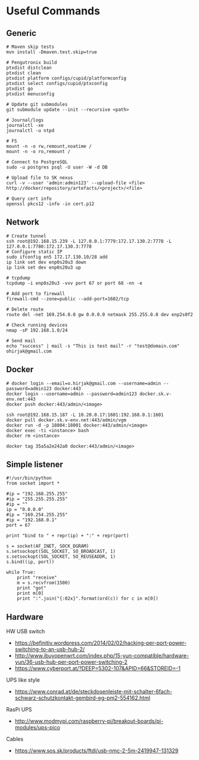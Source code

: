# Useful Commands
## Generic
```
# Maven skip tests
mvn install -Dmaven.test.skip=true
 
# Pengutronix build
ptxdist distclean
ptxdist clean
ptxdist platform configs/cupid/platformconfig
ptxdist select configs/cupid/ptxconfig
ptxdist go
ptxdist menuconfig
 
# Update git submodules
git submodule update --init --recursive <path>
 
# Journal/logs
journalctl -xe
journalctl -u ntpd
 
# FS
mount -n -o rw,remount,noatime /
mount -n -o ro,remount /
 
# Connect to PostgreSQL
sudo -u postgres psql -U user -W -d DB
 
# Upload file to SK nexus
curl -v --user 'admin:admin123' --upload-file <file> http://docker/repository/artefacts/<project>/<file>

# Query cert info
openssl pkcs12 -info -in cert.p12 
```
## Network
```
# Create tunnel
ssh root@192.168.15.239 -L 127.0.0.1:7779:172.17.130.2:7778 -L 127.0.0.1:7780:172.17.130.3:7778
# Configure static IP
sudo ifconfig en5 172.17.130.10/28 add
ip link set dev enp0s20u3 down
ip link set dev enp0s20u3 up

# tcpdump
tcpdump -i enp0s20u3 -vvv port 67 or port 68 -nn -e

# Add port to firewall
firewall-cmd --zone=public --add-port=1602/tcp

# Delete route
route del -net 169.254.0.0 gw 0.0.0.0 netmask 255.255.0.0 dev enp2s0f2

# Check running devices
nmap -sP 192.168.1.0/24

# Send mail
echo "success" | mail -s "This is test mail" -r "test@domain.com" ohirjak@gmail.com
```
## Docker
```
# docker login --email=o.hirjak@gmail.com --username=admin --password=admin123 docker:443
docker login --username=admin --password=admin123 docker.sk.v-env.net:443
docker push docker:443/admin/<image>

ssh root@192.168.15.187 -L 10.20.0.17:1601:192.168.0.1:1601
docker pull docker.sk.v-env.net:443/admin/vgm
docker run -d -p 18004:18001 docker:443/admin/<image>
docker exec -ti <instance> bash
docker rm <instance>

docker tag 35a5a2e242a0 docker:443/admin/<image>
```
## Simple listener
```
#!/usr/bin/python
from socket import *

#ip = "192.168.255.255"
#ip = "255.255.255.255"
#ip = ""
ip = "0.0.0.0"
#ip = "169.254.255.255"
#ip = "192.168.0.1"
port = 67

print "bind to " + repr(ip) + ":" + repr(port)

s = socket(AF_INET, SOCK_DGRAM)
s.setsockopt(SOL_SOCKET, SO_BROADCAST, 1)
s.setsockopt(SOL_SOCKET, SO_REUSEADDR, 1)
s.bind((ip, port))

while True:
    print "receive"
    m = s.recvfrom(1500)
    print "got"
    print m[0]
    print ":".join("{:02x}".format(ord(c)) for c in m[0])
```
## Hardware

HW USB switch
- https://befinitiv.wordpress.com/2014/02/02/hacking-per-port-power-switching-to-an-usb-hub-2/
- http://www.ibuyopenwrt.com/index.php/15-yun-compatible/hardware-yun/36-usb-hub-per-port-power-switching-2
- https://www.cyberport.at/?DEEP=5302-107&APID=66&STOREID=-1

UPS like style
- https://www.conrad.at/de/steckdosenleiste-mit-schalter-6fach-schwarz-schutzkontakt-gembird-eg-pm2-554162.html

RasPi UPS
- http://www.modmypi.com/raspberry-pi/breakout-boards/pi-modules/ups-pico

Cables
- https://www.sos.sk/products/ftdi/usb-nmc-2-5m-2419947-131329
